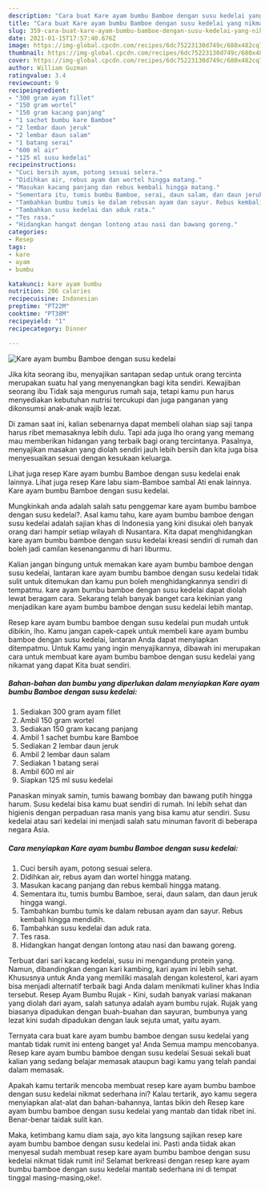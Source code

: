 ```yaml
---
description: "Cara buat Kare ayam bumbu Bamboe dengan susu kedelai yang nikmat Untuk Jualan"
title: "Cara buat Kare ayam bumbu Bamboe dengan susu kedelai yang nikmat Untuk Jualan"
slug: 359-cara-buat-kare-ayam-bumbu-bamboe-dengan-susu-kedelai-yang-nikmat-untuk-jualan
date: 2021-01-15T17:57:40.676Z
image: https://img-global.cpcdn.com/recipes/6dc75223130d749c/680x482cq70/kare-ayam-bumbu-bamboe-dengan-susu-kedelai-foto-resep-utama.jpg
thumbnail: https://img-global.cpcdn.com/recipes/6dc75223130d749c/680x482cq70/kare-ayam-bumbu-bamboe-dengan-susu-kedelai-foto-resep-utama.jpg
cover: https://img-global.cpcdn.com/recipes/6dc75223130d749c/680x482cq70/kare-ayam-bumbu-bamboe-dengan-susu-kedelai-foto-resep-utama.jpg
author: William Guzman
ratingvalue: 3.4
reviewcount: 9
recipeingredient:
- "300 gram ayam fillet"
- "150 gram wortel"
- "150 gram kacang panjang"
- "1 sachet bumbu kare Bamboe"
- "2 lembar daun jeruk"
- "2 lembar daun salam"
- "1 batang serai"
- "600 ml air"
- "125 ml susu kedelai"
recipeinstructions:
- "Cuci bersih ayam, potong sesuai selera."
- "Didihkan air, rebus ayam dan wortel hingga matang."
- "Masukan kacang panjang dan rebus kembali hingga matang."
- "Sementara itu, tumis bumbu Bamboe, serai, daun salam, dan daun jeruk hingga wangi."
- "Tambahkan bumbu tumis ke dalam rebusan ayam dan sayur. Rebus kembali hingga mendidih."
- "Tambahkan susu kedelai dan aduk rata."
- "Tes rasa."
- "Hidangkan hangat dengan lontong atau nasi dan bawang goreng."
categories:
- Resep
tags:
- kare
- ayam
- bumbu

katakunci: kare ayam bumbu 
nutrition: 206 calories
recipecuisine: Indonesian
preptime: "PT22M"
cooktime: "PT38M"
recipeyield: "1"
recipecategory: Dinner

---
```



![Kare ayam bumbu Bamboe dengan susu kedelai](https://img-global.cpcdn.com/recipes/6dc75223130d749c/680x482cq70/kare-ayam-bumbu-bamboe-dengan-susu-kedelai-foto-resep-utama.jpg)

Jika kita seorang ibu, menyajikan santapan sedap untuk orang tercinta merupakan suatu hal yang menyenangkan bagi kita sendiri. Kewajiban seorang ibu Tidak saja mengurus rumah saja, tetapi kamu pun harus menyediakan kebutuhan nutrisi tercukupi dan juga panganan yang dikonsumsi anak-anak wajib lezat.

Di zaman  saat ini, kalian sebenarnya dapat membeli olahan siap saji tanpa harus ribet memasaknya lebih dulu. Tapi ada juga lho orang yang memang mau memberikan hidangan yang terbaik bagi orang tercintanya. Pasalnya, menyajikan masakan yang diolah sendiri jauh lebih bersih dan kita juga bisa menyesuaikan sesuai dengan kesukaan keluarga. 

Lihat juga resep Kare ayam bumbu Bamboe dengan susu kedelai enak lainnya. Lihat juga resep Kare labu siam-Bamboe sambal Ati enak lainnya. Kare ayam bumbu Bamboe dengan susu kedelai.

Mungkinkah anda adalah salah satu penggemar kare ayam bumbu bamboe dengan susu kedelai?. Asal kamu tahu, kare ayam bumbu bamboe dengan susu kedelai adalah sajian khas di Indonesia yang kini disukai oleh banyak orang dari hampir setiap wilayah di Nusantara. Kita dapat menghidangkan kare ayam bumbu bamboe dengan susu kedelai kreasi sendiri di rumah dan boleh jadi camilan kesenanganmu di hari liburmu.

Kalian jangan bingung untuk memakan kare ayam bumbu bamboe dengan susu kedelai, lantaran kare ayam bumbu bamboe dengan susu kedelai tidak sulit untuk ditemukan dan kamu pun boleh menghidangkannya sendiri di tempatmu. kare ayam bumbu bamboe dengan susu kedelai dapat diolah lewat beragam cara. Sekarang telah banyak banget cara kekinian yang menjadikan kare ayam bumbu bamboe dengan susu kedelai lebih mantap.

Resep kare ayam bumbu bamboe dengan susu kedelai pun mudah untuk dibikin, lho. Kamu jangan capek-capek untuk membeli kare ayam bumbu bamboe dengan susu kedelai, lantaran Anda dapat menyiapkan ditempatmu. Untuk Kamu yang ingin menyajikannya, dibawah ini merupakan cara untuk membuat kare ayam bumbu bamboe dengan susu kedelai yang nikamat yang dapat Kita buat sendiri.

<!--inarticleads1-->

##### Bahan-bahan dan bumbu yang diperlukan dalam menyiapkan Kare ayam bumbu Bamboe dengan susu kedelai:

1. Sediakan 300 gram ayam fillet
1. Ambil 150 gram wortel
1. Sediakan 150 gram kacang panjang
1. Ambil 1 sachet bumbu kare Bamboe
1. Sediakan 2 lembar daun jeruk
1. Ambil 2 lembar daun salam
1. Sediakan 1 batang serai
1. Ambil 600 ml air
1. Siapkan 125 ml susu kedelai


Panaskan minyak samin, tumis bawang bombay dan bawang putih hingga harum. Susu kedelai bisa kamu buat sendiri di rumah. Ini lebih sehat dan higienis dengan perpaduan rasa manis yang bisa kamu atur sendiri. Susu kedelai atau sari kedelai ini menjadi salah satu minuman favorit di beberapa negara Asia. 

<!--inarticleads2-->

##### Cara menyiapkan Kare ayam bumbu Bamboe dengan susu kedelai:

1. Cuci bersih ayam, potong sesuai selera.
1. Didihkan air, rebus ayam dan wortel hingga matang.
1. Masukan kacang panjang dan rebus kembali hingga matang.
1. Sementara itu, tumis bumbu Bamboe, serai, daun salam, dan daun jeruk hingga wangi.
1. Tambahkan bumbu tumis ke dalam rebusan ayam dan sayur. Rebus kembali hingga mendidih.
1. Tambahkan susu kedelai dan aduk rata.
1. Tes rasa.
1. Hidangkan hangat dengan lontong atau nasi dan bawang goreng.


Terbuat dari sari kacang kedelai, susu ini mengandung protein yang. Namun, dibandingkan dengan kari kambing, kari ayam ini lebih sehat. Khususnya untuk Anda yang memiliki masalah dengan kolesterol, kari ayam bisa menjadi alternatif terbaik bagi Anda dalam menikmati kuliner khas India tersebut. Resep Ayam Bumbu Rujak - Kini, sudah banyak variasi makanan yang diolah dari ayam, salah satunya adalah ayam bumbu rujak. Rujak yang biasanya dipadukan dengan buah-buahan dan sayuran, bumbunya yang lezat kini sudah dipadukan dengan lauk sejuta umat, yaitu ayam. 

Ternyata cara buat kare ayam bumbu bamboe dengan susu kedelai yang mantab tidak rumit ini enteng banget ya! Anda Semua mampu mencobanya. Resep kare ayam bumbu bamboe dengan susu kedelai Sesuai sekali buat kalian yang sedang belajar memasak ataupun bagi kamu yang telah pandai dalam memasak.

Apakah kamu tertarik mencoba membuat resep kare ayam bumbu bamboe dengan susu kedelai nikmat sederhana ini? Kalau tertarik, ayo kamu segera menyiapkan alat-alat dan bahan-bahannya, lantas bikin deh Resep kare ayam bumbu bamboe dengan susu kedelai yang mantab dan tidak ribet ini. Benar-benar taidak sulit kan. 

Maka, ketimbang kamu diam saja, ayo kita langsung sajikan resep kare ayam bumbu bamboe dengan susu kedelai ini. Pasti anda tiidak akan menyesal sudah membuat resep kare ayam bumbu bamboe dengan susu kedelai nikmat tidak rumit ini! Selamat berkreasi dengan resep kare ayam bumbu bamboe dengan susu kedelai mantab sederhana ini di tempat tinggal masing-masing,oke!.

